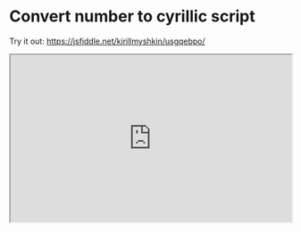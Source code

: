 # Convert number to cyrillic script

Try it out: https://jsfiddle.net/kirillmyshkin/usgqebpo/

<iframe style="width: 100%; height: 300px" src="https://jsfiddle.net/kirillmyshkin/usgqebpo/embedded/"></iframe>
